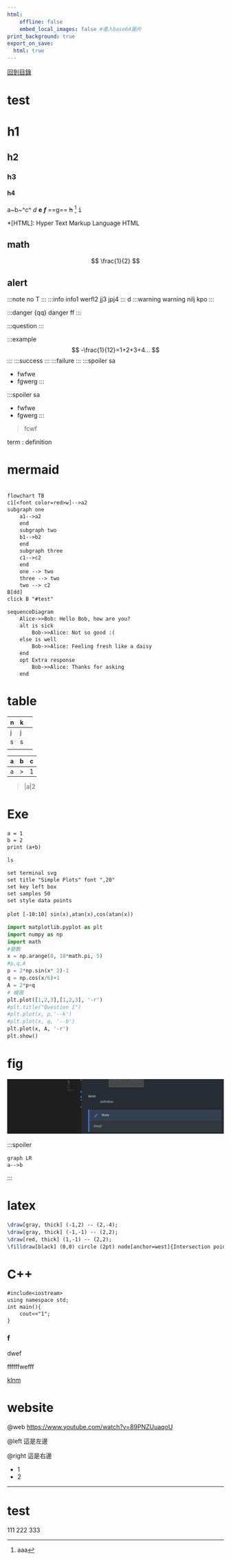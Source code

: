 ```yaml
---
html:
    offline: false
    embed_local_images: false #遷入base64圖片
print_background: true
export_on_save:
  html: true
---
```

[回到目錄](../index.md)
# test

# h1

## h2

### h3

#### h4

a~b~^c^ *d* **e** ***f*** ==g== ~~h~~ [^tag] <kbd>i</kbd>
[^tag]: aaa

*[HTML]: Hyper Text Markup Language
HTML

## math

$$
\frac{1}{2}
$$

## alert

:::note
no T
:::
:::info
info1
werfl2
jj3
jpj4
:::
d
:::warning
warning
nilj
kpo
:::

:::danger
{qq}
danger
ff
:::

:::question
:::

:::example
$$
-\frac{1}{12}=1+2+3+4...
$$
:::
:::success
:::
:::failure
:::
:::spoiler
sa

- fwfwe
- fgwerg
  :::

:::spoiler
sa

- fwfwe
- fgwerg
  :::

> fcwf

term
: definition

# mermaid

```mermaid

flowchart TB
c1[<font color=red>w]-->a2
subgraph one
    a1-->a2
    end
    subgraph two
    b1-->b2
    end
    subgraph three
    c1-->c2
    end
    one --> two
    three --> two
    two --> c2
B[dd]
click B "#test"
```

```mermaid
sequenceDiagram
    Alice->>Bob: Hello Bob, how are you?
    alt is sick
        Bob->>Alice: Not so good :(
    else is well
        Bob->>Alice: Feeling fresh like a daisy
    end
    opt Extra response
        Bob->>Alice: Thanks for asking
    end
```

# table


| n | k |   |
| --- | --- | :-: |
| j | j |   |
| s | s |   |
|   |   |   |


| a | b | c |
| --- | --- | --- |
| a | > | 1 |

> |a|2

# Exe

```python{cmd}
a = 1
b = 2
print (a+b)
```

```bash{cmd}
ls
```

```gnuplot {cmd=true output="html"}
set terminal svg
set title "Simple Plots" font ",20"
set key left box
set samples 50
set style data points

plot [-10:10] sin(x),atan(x),cos(atan(x))
```

```python {cmd=true matplotlib=true numpy=true}
import matplotlib.pyplot as plt
import numpy as np
import math
#變數
x = np.arange(0, 10*math.pi, 5)
#p,q,A
p = 2*np.sin(x* 2)-1
q = np.cos(x/6)+1
A = 2*p+q
# 繪圖
plt.plot([1,2,3],[1,2,3], '-r')
#plt.title("Question 1")
#plt.plot(x, p,'--k')
#plt.plot(x, q, '--b')
plt.plot(x, A, '-r')
plt.show()
```

# fig

![](paste_src/2022-10-09-15-37-51.png)

:::spoiler

```mermaid
graph LR
a-->b
```

:::

# latex

```tikz
\draw[gray, thick] (-1,2) -- (2,-4);
\draw[gray, thick] (-1,-1) -- (2,2);
\draw[red, thick] (1,-1) -- (2,2);
\filldraw[black] (0,0) circle (2pt) node[anchor=west]{Intersection point};
```

# C++

```C++{cmd}
#include<iostream>
using namespace std;
int main(){
    cout<<"1";
}
```

### f

dwef

ffffffwefff


[klnm](test.md)
<i class="fa fa-browser"></i>

<i class="fa fa-camera-retro" style="color: #F00;"></i>

# website
@web https://www.youtube.com/watch?v=89PNZUuaqoU




@left
這是左邊

@right
這是右邊
- 1
- 2

<hr>

# test
111
222
333
